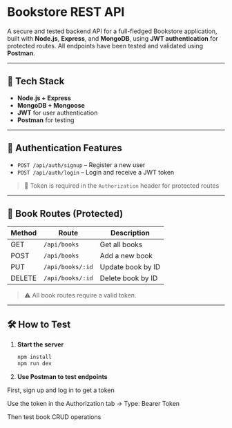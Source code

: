 #  Bookstore REST API

A secure and tested backend API for a full-fledged Bookstore application, built with **Node.js**, **Express**, and **MongoDB**, using **JWT authentication** for protected routes. All endpoints have been tested and validated using **Postman**.

---

## 🚀 Tech Stack

- **Node.js + Express**
- **MongoDB + Mongoose**
- **JWT** for user authentication
- **Postman** for testing

---

## 🔐 Authentication Features

- `POST /api/auth/signup` – Register a new user  
- `POST /api/auth/login` – Login and receive a JWT token  

> 📌 Token is required in the `Authorization` header for protected routes

---

## 📖 Book Routes (Protected)

| Method | Route              | Description        |
|--------|-------------------|--------------------|
| GET    | `/api/books`       | Get all books      |
| POST   | `/api/books`       | Add a new book     |
| PUT    | `/api/books/:id`   | Update book by ID  |
| DELETE | `/api/books/:id`   | Delete book by ID  |

> ⚠️ All book routes require a valid token.

---

## 🛠 How to Test

1. **Start the server**

   ```bash
   npm install
   npm run dev

2. **Use Postman to test endpoints**

First, sign up and log in to get a token

Use the token in the Authorization tab → Type: Bearer Token

Then test book CRUD operations


